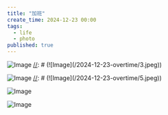 ```yaml
---
title: "加班"
create_time: 2024-12-23 00:00
tags:
  - life
  - photo
published: true
---
```


[//]: # (![Image]&#40;/2024-12-23-overtime/1.jpeg&#41;)
![Image](/2024-12-23-overtime/2.jpeg)
[//]: # (![Image]&#40;/2024-12-23-overtime/3.jpeg&#41;)

![Image](/2024-12-23-overtime/4.jpeg)
[//]: # (![Image]&#40;/2024-12-23-overtime/5.jpeg&#41;)

![Image](/2024-12-23-overtime/6.jpeg)

![Image](/2024-12-23-overtime/7.jpeg)
